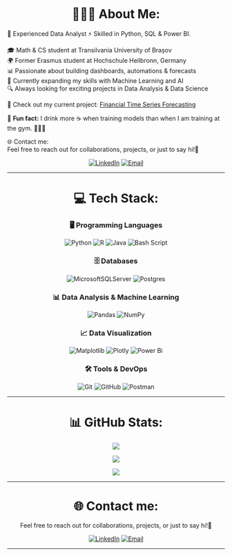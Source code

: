 <div align="center">
  
# 👨🏻‍💻 About Me:

</div>

💼 Experienced Data Analyst ⚡ Skilled in Python, SQL & Power BI.

🎓 Math & CS student at Transilvania University of Brașov<br>
🌍 Former Erasmus student at Hochschule Heilbronn, Germany<br>
📊 Passionate about building dashboards, automations & forecasts<br>
🤖 Currently expanding my skills with Machine Learning and AI<br>
🔍 Always looking for exciting projects in Data Analysis & Data Science<br>

🚀 Check out my current project: [Financial Time Series Forecasting](https://github.com/AlexOnData/DaAn_Financial-Time-Series-Forecasting)

🎲 **Fun fact:** I drink more ☕ when training models than when I am training at the gym. 🏋🏻‍♂️

🌐 Contact me:<br>
Feel free to reach out for collaborations, projects, or just to say hi!👋<br>
<div align="center">
  
[![LinkedIn](https://img.shields.io/badge/LinkedIn-%230077B5.svg?logo=linkedin&logoColor=white)](https://linkedin.com/in/alexmarcean)
[![Email](https://img.shields.io/badge/Email-D14836?logo=gmail&logoColor=white)](mailto:business.marcean.alex@gmail.com) 

</div>

---

<div align="center">

# 💻 Tech Stack:
### 🖥️ Programming Languages
![Python](https://img.shields.io/badge/python-3670A0?style=for-the-badge&logo=python&logoColor=ffdd54) 
![R](https://img.shields.io/badge/r-%23276DC3.svg?style=for-the-badge&logo=r&logoColor=white) 
![Java](https://img.shields.io/badge/java-%23ED8B00.svg?style=for-the-badge&logo=openjdk&logoColor=white) 
![Bash Script](https://img.shields.io/badge/bash_script-%23121011.svg?style=for-the-badge&logo=gnu-bash&logoColor=white) 

### 🗄️ Databases
![MicrosoftSQLServer](https://img.shields.io/badge/Microsoft%20SQL%20Server-CC2927?style=for-the-badge&logo=microsoft%20sql%20server&logoColor=white) 
![Postgres](https://img.shields.io/badge/postgres-%23316192.svg?style=for-the-badge&logo=postgresql&logoColor=white) 

### 📊 Data Analysis & Machine Learning
![Pandas](https://img.shields.io/badge/pandas-%23150458.svg?style=for-the-badge&logo=pandas&logoColor=white) 
![NumPy](https://img.shields.io/badge/numpy-%23013243.svg?style=for-the-badge&logo=numpy&logoColor=white) 

### 📈 Data Visualization
![Matplotlib](https://img.shields.io/badge/Matplotlib-%23ffffff.svg?style=for-the-badge&logo=Matplotlib&logoColor=black) 
![Plotly](https://img.shields.io/badge/Plotly-%233F4F75.svg?style=for-the-badge&logo=plotly&logoColor=white) 
![Power Bi](https://img.shields.io/badge/power_bi-F2C811?style=for-the-badge&logo=powerbi&logoColor=black) 

### 🛠️ Tools & DevOps
![Git](https://img.shields.io/badge/git-%23F05033.svg?style=for-the-badge&logo=git&logoColor=white) 
![GitHub](https://img.shields.io/badge/github-%23121011.svg?style=for-the-badge&logo=github&logoColor=white) 
![Postman](https://img.shields.io/badge/Postman-FF6C37?style=for-the-badge&logo=postman&logoColor=white) 

---

# 📊 GitHub Stats:

<img src="https://github-readme-stats.vercel.app/api?username=AlexOnData&theme=dark&hide_border=false&include_all_commits=false&count_private=false" /><br>

<img src="https://github-readme-stats.vercel.app/api/top-langs/?username=AlexOnData&theme=dark&hide_border=false&include_all_commits=false&count_private=false&layout=compact" /><br>

<img src="https://nirzak-streak-stats.vercel.app/?user=AlexOnData&theme=dark&hide_border=false" /><br>

---

# 🌐 Contact me:

Feel free to reach out for collaborations, projects, or just to say hi!👋<br>

[![LinkedIn](https://img.shields.io/badge/LinkedIn-%230077B5.svg?logo=linkedin&logoColor=white)](https://linkedin.com/in/alexmarcean)
[![Email](https://img.shields.io/badge/Email-D14836?logo=gmail&logoColor=white)](mailto:business.marcean.alex@gmail.com)  

---

</div>
